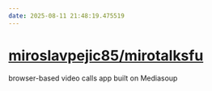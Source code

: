 ```yaml
---
date: 2025-08-11 21:48:19.475519
---
```


# [miroslavpejic85/mirotalksfu](https://github.com/miroslavpejic85/mirotalksfu)

browser-based video calls app built on Mediasoup